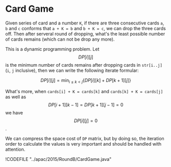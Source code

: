 # Card Game

Given series of card and a number `K`, if there are three consecutive cards `a`, `b` and `c` conforms
that `a + K = b` and `b + K = c`, we can drop the three cards off. Then after serveral round of dropping,
what's the least possible number of cards remains (which can not be drop any more).

This is a dynamic programming problem. Let $$DP[i][j]$$ is the minimum number of cards remains after dropping cards
in `str[i..j]` (`i`, `j` inclusive), then we can write the following iterate formular:

$$
DP[i][j]=\min_{i\le k<j}\left\{ DP[i][k]+DP[k+1][j]\right\} 
$$

What's more, when `cards[i] + K = cards[k]` and `cards[k] + K = cards[j]` as well as $$DP[i+1][k-1] = DP[k+1][j-1] = 0$$
we have $$DP[i][j] = 0$$.


We can compress the space cost of `DP` matrix, but by doing so, the iteration order to calculate the values is very
important and should be handled with attention. 

!CODEFILE "../apac/2015/RoundB/CardGame.java"
